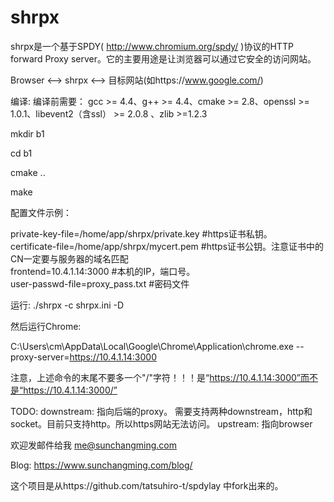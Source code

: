 shrpx
=====

shrpx是一个基于SPDY( http://www.chromium.org/spdy/ )协议的HTTP forward Proxy server。它的主要用途是让浏览器可以通过它安全的访问网站。

Browser <--> shrpx <--> 目标网站(如https://www.google.com/)


编译:
编译前需要：
gcc >= 4.4、g++ >= 4.4、cmake >= 2.8、openssl >= 1.0.1、libevent2（含ssl） >= 2.0.8 、zlib >=1.2.3

mkdir b1

cd b1

cmake ..

make

配置文件示例：

private-key-file=/home/app/shrpx/private.key #https证书私钥。 <br />
certificate-file=/home/app/shrpx/mycert.pem  #https证书公钥。注意证书中的CN一定要与服务器的域名匹配 <br />
frontend=10.4.1.14:3000 #本机的IP，端口号。 <br />
user-passwd-file=proxy_pass.txt #密码文件 <br />

运行:
./shrpx -c shrpx.ini -D

然后运行Chrome:

C:\Users\cm\AppData\Local\Google\Chrome\Application\chrome.exe --proxy-server=https://10.4.1.14:3000

注意，上述命令的末尾不要多一个"/"字符！！！是“https://10.4.1.14:3000”而不是“https://10.4.1.14:3000/”

TODO: 
downstream: 指向后端的proxy。 需要支持两种downstream，http和socket。目前只支持http。所以https网站无法访问。
upstream: 指向browser

欢迎发邮件给我 me@sunchangming.com

Blog: https://www.sunchangming.com/blog/

这个项目是从https://github.com/tatsuhiro-t/spdylay 中fork出来的。

